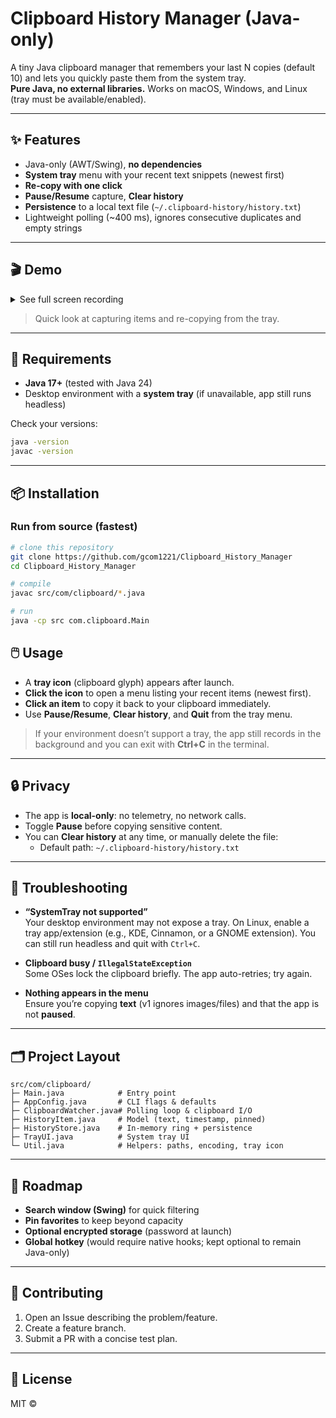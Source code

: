 # Clipboard History Manager (Java-only)

A tiny Java clipboard manager that remembers your last N copies (default 10) and lets you quickly paste them from the system tray.  
**Pure Java, no external libraries.** Works on macOS, Windows, and Linux (tray must be available/enabled).

---

## ✨ Features
- Java-only (AWT/Swing), **no dependencies**
- **System tray** menu with your recent text snippets (newest first)
- **Re-copy with one click**
- **Pause/Resume** capture, **Clear history**
- **Persistence** to a local text file (`~/.clipboard-history/history.txt`)
- Lightweight polling (~400 ms), ignores consecutive duplicates and empty strings

---

## 🎬 Demo
<details>
  <summary>See full screen recording</summary>

  <video src="assets/demo.mov" controls muted playsinline width="720"></video>
</details>

> Quick look at capturing items and re-copying from the tray.

---

## 🧰 Requirements
- **Java 17+** (tested with Java 24)
- Desktop environment with a **system tray** (if unavailable, app still runs headless)

Check your versions:
```bash
java -version
javac -version
```

---

## 📦 Installation

### Run from source (fastest)
```bash
# clone this repository
git clone https://github.com/gcom1221/Clipboard_History_Manager
cd Clipboard_History_Manager

# compile
javac src/com/clipboard/*.java

# run
java -cp src com.clipboard.Main
```


## 🖱️ Usage
- A **tray icon** (clipboard glyph) appears after launch.
- **Click the icon** to open a menu listing your recent items (newest first).
- **Click an item** to copy it back to your clipboard immediately.
- Use **Pause/Resume**, **Clear history**, and **Quit** from the tray menu.

> If your environment doesn’t support a tray, the app still records in the background and you can exit with **Ctrl+C** in the terminal.

---

## 🔒 Privacy
- The app is **local-only**: no telemetry, no network calls.
- Toggle **Pause** before copying sensitive content.
- You can **Clear history** at any time, or manually delete the file:
  - Default path: `~/.clipboard-history/history.txt`

---

## 🐞 Troubleshooting
- **“SystemTray not supported”**  
  Your desktop environment may not expose a tray. On Linux, enable a tray app/extension (e.g., KDE, Cinnamon, or a GNOME extension). You can still run headless and quit with `Ctrl+C`.

- **Clipboard busy / `IllegalStateException`**  
  Some OSes lock the clipboard briefly. The app auto-retries; try again.

- **Nothing appears in the menu**  
  Ensure you’re copying **text** (v1 ignores images/files) and that the app is not **paused**.

---

## 🗂 Project Layout
```
src/com/clipboard/
├─ Main.java            # Entry point
├─ AppConfig.java       # CLI flags & defaults
├─ ClipboardWatcher.java# Polling loop & clipboard I/O
├─ HistoryItem.java     # Model (text, timestamp, pinned)
├─ HistoryStore.java    # In-memory ring + persistence
├─ TrayUI.java          # System tray UI
└─ Util.java            # Helpers: paths, encoding, tray icon
```

---

## 🚧 Roadmap
- **Search window (Swing)** for quick filtering
- **Pin favorites** to keep beyond capacity
- **Optional encrypted storage** (password at launch)
- **Global hotkey** (would require native hooks; kept optional to remain Java-only)

---

## 🤝 Contributing
1. Open an Issue describing the problem/feature.
2. Create a feature branch.
3. Submit a PR with a concise test plan.

---

## 📝 License
MIT © <YOUR NAME>
